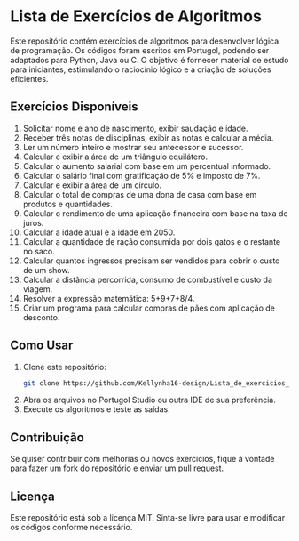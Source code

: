 # Lista de Exercícios de Algoritmos

Este repositório contém exercícios de algoritmos para desenvolver lógica de programação. Os códigos foram escritos em Portugol, podendo ser adaptados para Python, Java ou C. O objetivo é fornecer material de estudo para iniciantes, estimulando o raciocínio lógico e a criação de soluções eficientes.


## Exercícios Disponíveis

1. Solicitar nome e ano de nascimento, exibir saudação e idade.
2. Receber três notas de disciplinas, exibir as notas e calcular a média.
3. Ler um número inteiro e mostrar seu antecessor e sucessor.
4. Calcular e exibir a área de um triângulo equilátero.
5. Calcular o aumento salarial com base em um percentual informado.
6. Calcular o salário final com gratificação de 5% e imposto de 7%.
7. Calcular e exibir a área de um círculo.
8. Calcular o total de compras de uma dona de casa com base em produtos e quantidades.
9. Calcular o rendimento de uma aplicação financeira com base na taxa de juros.
10. Calcular a idade atual e a idade em 2050.
11. Calcular a quantidade de ração consumida por dois gatos e o restante no saco.
12. Calcular quantos ingressos precisam ser vendidos para cobrir o custo de um show.
13. Calcular a distância percorrida, consumo de combustível e custo da viagem.
14. Resolver a expressão matemática: 5+9+7+8/4.
15. Criar um programa para calcular compras de pães com aplicação de desconto.

## Como Usar

1. Clone este repositório:
   ```sh
   git clone https://github.com/Kellynha16-design/Lista_de_exercicios_em_portugol.git
   ```
2. Abra os arquivos no Portugol Studio ou outra IDE de sua preferência.
3. Execute os algoritmos e teste as saídas.

## Contribuição

Se quiser contribuir com melhorias ou novos exercícios, fique à vontade para fazer um fork do repositório e enviar um pull request.

## Licença

Este repositório está sob a licença MIT. Sinta-se livre para usar e modificar os códigos conforme necessário.

